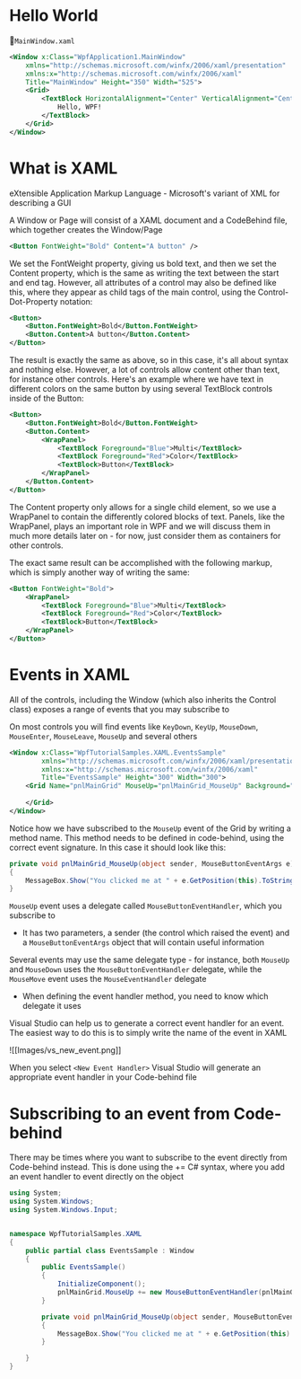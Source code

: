 # Hello World


📁`MainWindow.xaml`
```xml
<Window x:Class="WpfApplication1.MainWindow"
    xmlns="http://schemas.microsoft.com/winfx/2006/xaml/presentation"
    xmlns:x="http://schemas.microsoft.com/winfx/2006/xaml"
    Title="MainWindow" Height="350" Width="525">
    <Grid>
        <TextBlock HorizontalAlignment="Center" VerticalAlignment="Center" FontSize="72">
            Hello, WPF!
        </TextBlock>
    </Grid>
</Window>
```

# What is XAML

eXtensible Application Markup Language - Microsoft's variant of XML for describing a GUI

A Window or Page will consist of a XAML document and a CodeBehind file, which together creates the Window/Page

```xml
<Button FontWeight="Bold" Content="A button" />
```

We set the FontWeight property, giving us bold text, and then we set the Content property, which is the same as writing the text between the start and end tag. However, all attributes of a control may also be defined like this, where they appear as child tags of the main control, using the Control-Dot-Property notation:

```xml
<Button>
    <Button.FontWeight>Bold</Button.FontWeight>
    <Button.Content>A button</Button.Content>
</Button>
```

The result is exactly the same as above, so in this case, it's all about syntax and nothing else. However, a lot of controls allow content other than text, for instance other controls. Here's an example where we have text in different colors on the same button by using several TextBlock controls inside of the Button:

```xml
<Button>
    <Button.FontWeight>Bold</Button.FontWeight>
    <Button.Content>
        <WrapPanel>
            <TextBlock Foreground="Blue">Multi</TextBlock>
            <TextBlock Foreground="Red">Color</TextBlock>
            <TextBlock>Button</TextBlock>
        </WrapPanel>
    </Button.Content>
</Button>
```

The Content property only allows for a single child element, so we use a WrapPanel to contain the differently colored blocks of text. Panels, like the WrapPanel, plays an important role in WPF and we will discuss them in much more details later on - for now, just consider them as containers for other controls.

The exact same result can be accomplished with the following markup, which is simply another way of writing the same:

```xml
<Button FontWeight="Bold">
    <WrapPanel>
        <TextBlock Foreground="Blue">Multi</TextBlock>
        <TextBlock Foreground="Red">Color</TextBlock>
        <TextBlock>Button</TextBlock>
    </WrapPanel>
</Button>
```

# Events in XAML

All of the controls, including the Window (which also inherits the Control class) exposes a range of events that you may subscribe to

On most controls you will find events like `KeyDown`, `KeyUp`, `MouseDown`, `MouseEnter`, `MouseLeave`, `MouseUp` and several others

```xml
<Window x:Class="WpfTutorialSamples.XAML.EventsSample"
        xmlns="http://schemas.microsoft.com/winfx/2006/xaml/presentation"
        xmlns:x="http://schemas.microsoft.com/winfx/2006/xaml"
        Title="EventsSample" Height="300" Width="300">
	<Grid Name="pnlMainGrid" MouseUp="pnlMainGrid_MouseUp" Background="LightBlue">        
		
    </Grid>
</Window>
```

Notice how we have subscribed to the `MouseUp` event of the Grid by writing a method name. This method needs to be defined in code-behind, using the correct event signature. In this case it should look like this:

```c#
private void pnlMainGrid_MouseUp(object sender, MouseButtonEventArgs e)
{
	MessageBox.Show("You clicked me at " + e.GetPosition(this).ToString());
}
```

`MouseUp` event uses a delegate called `MouseButtonEventHandler`, which you subscribe to
- It has two parameters, a sender (the control which raised the event) and a `MouseButtonEventArgs` object that will contain useful information

Several events may use the same delegate type - for instance, both `MouseUp` and `MouseDown` uses the `MouseButtonEventHandler` delegate, while the `MouseMove` event uses the `MouseEventHandler` delegate
- When defining the event handler method, you need to know which delegate it uses 

Visual Studio can help us to generate a correct event handler for an event. The easiest way to do this is to simply write the name of the event in XAML

![[Images/vs_new_event.png]]

When you select `<New Event Handler>` Visual Studio will generate an appropriate event handler in your Code-behind file

# Subscribing to an event from Code-behind

There may be times where you want to subscribe to the event directly from Code-behind instead. This is done using the += C# syntax, where you add an event handler to event directly on the object

```c#
using System;
using System.Windows;
using System.Windows.Input;


namespace WpfTutorialSamples.XAML
{
	public partial class EventsSample : Window
	{
		public EventsSample()
		{
			InitializeComponent();
			pnlMainGrid.MouseUp += new MouseButtonEventHandler(pnlMainGrid_MouseUp);
		}

		private void pnlMainGrid_MouseUp(object sender, MouseButtonEventArgs e)
		{
			MessageBox.Show("You clicked me at " + e.GetPosition(this).ToString());
		}

	}
}
```

